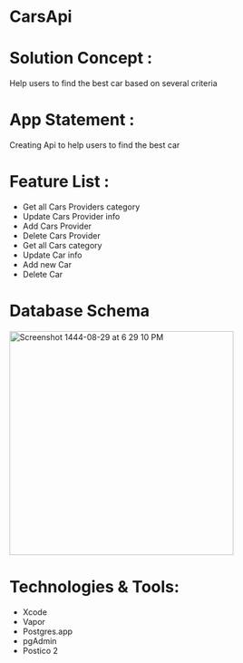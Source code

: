 # CarsApi
# Solution Concept :
Help users to find the best car based on several criteria
# App Statement :
Creating Api to help users to find the best car
# Feature List :
- Get all Cars Providers category
- Update Cars Provider info
- Add Cars Provider
- Delete Cars Provider
- Get all Cars category
- Update Car info
- Add new Car
- Delete Car
# Database Schema
<img width="395" alt="Screenshot 1444-08-29 at 6 29 10 PM" src="https://user-images.githubusercontent.com/116960445/226656459-13974da7-0c3c-4f75-85b3-c4134cefff64.png">

# Technologies & Tools:
- Xcode
- Vapor
- Postgres.app
- pgAdmin
- Postico 2

